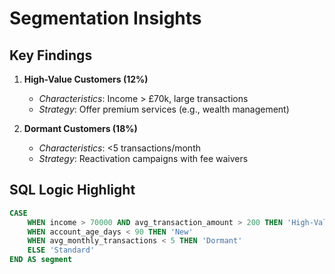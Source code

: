 # Segmentation Insights

## Key Findings
1. **High-Value Customers (12%)**  
   - *Characteristics*: Income > £70k, large transactions  
   - *Strategy*: Offer premium services (e.g., wealth management)

2. **Dormant Customers (18%)**  
   - *Characteristics*: <5 transactions/month  
   - *Strategy*: Reactivation campaigns with fee waivers

## SQL Logic Highlight
```sql
CASE 
    WHEN income > 70000 AND avg_transaction_amount > 200 THEN 'High-Value'
    WHEN account_age_days < 90 THEN 'New'
    WHEN avg_monthly_transactions < 5 THEN 'Dormant'
    ELSE 'Standard'
END AS segment